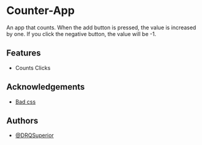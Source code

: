 # Counter-App

An app that counts. When the add button is pressed, the value is increased by one. If you click the negative button, the value will be -1.


## Features

- Counts Clicks

## Acknowledgements

 - [Bad css]()
## Authors

- [@DRQSuperior](https://www.github.com/drqsuperior)

